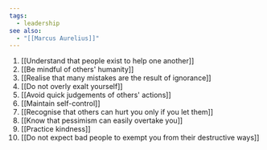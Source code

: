 ```yaml
---
tags:
  - leadership
see also:
  - "[[Marcus Aurelius]]"
---
```

1. [[Understand that people exist to help one another]]
2. [[Be mindful of others' humanity]]
3. [[Realise that many mistakes are the result of ignorance]]
4. [[Do not overly exalt yourself]]
5. [[Avoid quick judgements of others' actions]]
6. [[Maintain self-control]]
7. [[Recognise that others can hurt you only if you let them]]
8. [[Know that pessimism can easily overtake you]]
9. [[Practice kindness]]
10. [[Do not expect bad people to exempt you from their destructive ways]]
